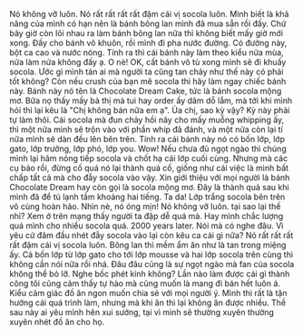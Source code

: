 Nó không vỡ luôn. Nó rất rất rất rất đậm cái vị socola luôn. Mình biết là khả năng của mình có hạn nên là bánh bông lan mình đã mua sẵn rồi đấy. Chứ bây giờ còn lôi nhau ra làm bánh bông lan nữa thì không biết mấy giờ mới xong. Đấy cho bánh vô khuôn, rồi mình đi pha nước đường. Có đường này, bột ca cao và nước nóng. Tính ra thì cái bánh này làm theo kiểu nửa mùa, nửa làm nửa không đấy ạ. O nè! OK, cất bánh vô tủ xong mình sẽ đi khuấy socola. Ước gì mình tán ai mà người ta cũng tan chảy như thế này có phải tốt không? Còn nếu crush của bạn mê socola thì hãy làm ngay chiếc bánh này. Bánh này nó tên là Chocolate Dream Cake, tức là bánh socola mộng mơ. Bữa nọ thấy mấy bà thị mà tui hay order ấy dâm dỗ lắm, mà tới khi mình hỏi thì lại kêu là "Chị không bán nữa em ạ". Ủa chị, sao kỳ vậy? Kỳ này phải tự làm thôi. Cái socola mà đun chảy hồi nãy cho mấy muỗng whipping ấy, thì một nửa mình sẽ trộn vào với phần whip đã đánh, và một nửa còn lại tí nữa mình sẽ dàn đều lên bên trên. Tính ra cái bánh này nó có bốn lớp, lớp gato, lớp trưởng, lớp phó, lớp you. Wow! Nếu chưa đủ ngọt ngào thì chúng mình lại hâm nóng tiếp socola và chốt hạ cái lớp cuối cùng. Nhưng mà các cụ bảo rồi, đừng cố quá nó lại thành quá cố, giống như cái việc là mình bất chấp tất cả mà cho đẫy socola vào vậy. Xin giới thiệu với mọi người là bánh Chocolate Dream hay còn gọi là socola mộng mơ. Đây là thành quả sau khi mình đã để tủ lạnh tầm khoảng hai tiếng. Ta da! Lớp trắng socola bên trên vô cùng hoàn hảo. Nhìn nè, nó óng mịn! Nó không vỡ luôn. tại sao lại thế nhỉ? Xem ở trên mạng thấy người ta đập dễ quá mà. Hay mình chắc lượng quá mình cho nhiều socola quá. 2000 years later. Nói mà có nghe đâu. Vì yêu cứ đâm đầu nhét đẫy socola vào lại còn kêu ca cái gì nữa? Nó rất rất rất rất đậm cái vị socola luôn. Bông lan thì mềm ẩm ăn như là tan trong miệng ấy. Cả bốn lớp từ lớp gato cho tới lớp mousse và hai lớp socola trên cùng thì không cần nói nữa rồi nhá. Đâu đâu cũng là sự ngọt ngào mà fan của socola không thể bỏ lỡ. Nghe bốc phét kinh không? Lần nào làm được cái gì thành công tôi cũng cảm thấy tự hào mà cũng muốn là mang đi bán hết luôn á. Kiểu cảm giác đồ ăn ngon muốn chia sẻ với mọi người ý. Mình thì rất là tận hưởng cái quá trình làm, nhưng mà khi ăn thì lại không ăn được nhiều. Thề sau này ai yêu mình hên xui sướng, tại vì mình sẽ thường xuyên thường xuyên nhét đồ ăn cho họ.